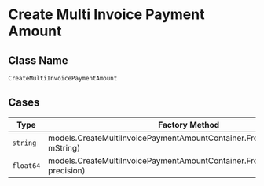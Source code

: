 
# Create Multi Invoice Payment Amount

## Class Name

`CreateMultiInvoicePaymentAmount`

## Cases

| Type | Factory Method |
|  --- | --- |
| `string` | models.CreateMultiInvoicePaymentAmountContainer.FromString(string mString) |
| `float64` | models.CreateMultiInvoicePaymentAmountContainer.FromPrecision(float64 precision) |

